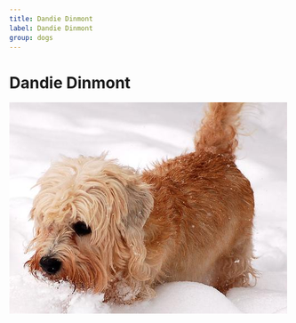 ```yaml
---
title: Dandie Dinmont
label: Dandie Dinmont
group: dogs
---
```


# Dandie Dinmont

![Dandie Dinmont](/assets/images/Dandie_Dinmont/image.jpg "Dandie Dinmont")